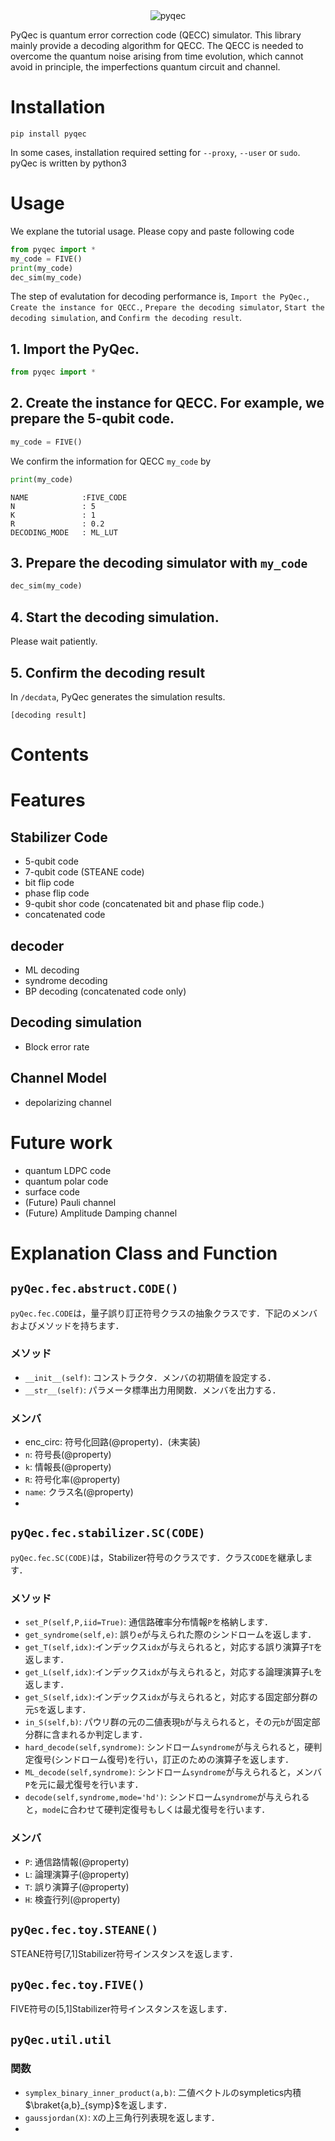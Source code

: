 <div align="center">
<img src="https://user-images.githubusercontent.com/72004949/147950760-7b073f0b-1efb-4d65-a8db-b347c0e115e0.png" alt="pyqec" title="pyqec">
</div>

PyQec is quantum error correction code (QECC) simulator. This library mainly provide a decoding algorithm for QECC. The QECC is needed to overcome the quantum noise arising from time evolution, which cannot avoid in principle, the imperfections quantum circuit and channel.   

# Installation

```
pip install pyqec
```

In some cases, installation required setting for `--proxy`, `--user` or `sudo`. pyQec is written by python3

# Usage
We explane the tutorial usage. 
Please copy and paste following code
```python
from pyqec import *
my_code = FIVE()
print(my_code)
dec_sim(my_code)
```
The step of evalutation for decoding performance is, `Import the PyQec.`, `Create the instance for QECC.`, `Prepare the decoding simulator`, `Start the decoding simulation`, and `Confirm the decoding result`.

## 1. Import the PyQec.
```python
from pyqec import *
```
## 2. Create the instance for QECC. For example, we prepare the 5-qubit code.
```python
my_code = FIVE()
```
We confirm the information for QECC `my_code` by
```python
print(my_code)
```
```
NAME            :FIVE_CODE
N               : 5
K               : 1
R               : 0.2
DECODING_MODE   : ML_LUT
```

## 3. Prepare the decoding simulator with `my_code`
```python
dec_sim(my_code)
```

## 4. Start the decoding simulation. 
Please wait patiently. 

## 5. Confirm the decoding result
In `/decdata`, PyQec generates the simulation results.

```
[decoding result]
```

# Contents
# Features
## Stabilizer Code
- 5-qubit code
- 7-qubit code (STEANE code)
- bit flip code
- phase flip code
- 9-qubit shor code (concatenated bit and phase flip code.)
- concatenated code

## decoder
- ML decoding
- syndrome decoding
- BP decoding (concatenated code only)

## Decoding simulation
- Block error rate

## Channel Model
- depolarizing channel

# Future work
- quantum LDPC code
- quantum polar code
- surface code
- (Future) Pauli channel
- (Future) Amplitude Damping channel

# Explanation Class and Function
## `pyQec.fec.abstruct.CODE()`
`pyQec.fec.CODE`は，量子誤り訂正符号クラスの抽象クラスです．下記のメンバおよびメソッドを持ちます．
### メソッド
- `__init__(self)`: コンストラクタ．メンバの初期値を設定する．
- `__str__(self)`: パラメータ標準出力用関数．メンバを出力する．
### メンバ
- enc_circ: 符号化回路(@property)．(未実装)
- `n`: 符号長(@property)
- `k`: 情報長(@property)
- `R`: 符号化率(@property)
- `name`: クラス名(@property)
-
## `pyQec.fec.stabilizer.SC(CODE)`
`pyQec.fec.SC(CODE)`は，Stabilizer符号のクラスです．クラス`CODE`を継承します．
### メソッド
- `set_P(self,P,iid=True)`: 通信路確率分布情報`P`を格納します．
- `get_syndrome(self,e)`: 誤り`e`が与えられた際のシンドロームを返します．
- `get_T(self,idx)`:インデックス`idx`が与えられると，対応する誤り演算子`T`を返します．
- `get_L(self,idx)`:インデックス`idx`が与えられると，対応する論理演算子`L`を返します．
- `get_S(self,idx)`:インデックス`idx`が与えられると，対応する固定部分群の元`S`を返します．
- `in_S(self,b)`: パウリ群の元の二値表現`b`が与えられると，その元`b`が固定部分群に含まれるか判定します．
- `hard_decode(self,syndrome)`: シンドローム`syndrome`が与えられると，硬判定復号(シンドローム復号)を行い，訂正のための演算子を返します．
- `ML_decode(self,syndrome)`: シンドローム`syndrome`が与えられると，メンバ`P`を元に最尤復号を行います．
- `decode(self,syndrome,mode='hd')`: シンドローム`syndrome`が与えられると，`mode`に合わせて硬判定復号もしくは最尤復号を行います．

### メンバ
- `P`: 通信路情報(@property)
- `L`: 論理演算子(@property)
- `T`: 誤り演算子(@property)
- `H`: 検査行列(@property)

## `pyQec.fec.toy.STEANE()`
STEANE符号[7,1]Stabilizer符号インスタンスを返します．

## `pyQec.fec.toy.FIVE()`
FIVE符号の[5,1]Stabilizer符号インスタンスを返します．

## `pyQec.util.util`
### 関数
- `symplex_binary_inner_product(a,b)`: 二値ベクトルのsympletics内積$\braket{a,b}_{symp}$を返します．
- `gaussjordan(X)`: `X`の上三角行列表現を返します．
-
